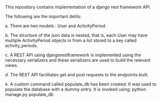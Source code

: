 This repository contains implementation
of a django rest framework API.

The following are the important detils:

a. There are two models : User and ActivityPeriod.

b. The structure of the json data is nested, that is, each User may have
multiple ActivityPeriod objects in from a list stored to a key called
activity_periods.

c. A REST API using djangorestframework is implemented using the necessary
serializers and these serializers are used to build the relevant views.

d. The REST API facilitates get and post requests to the endpoints built.

e. A custom command called populate_db has been created. It was used to
populate the database with a dummy entry.
It is invoked using:
python manage.py populate_db

